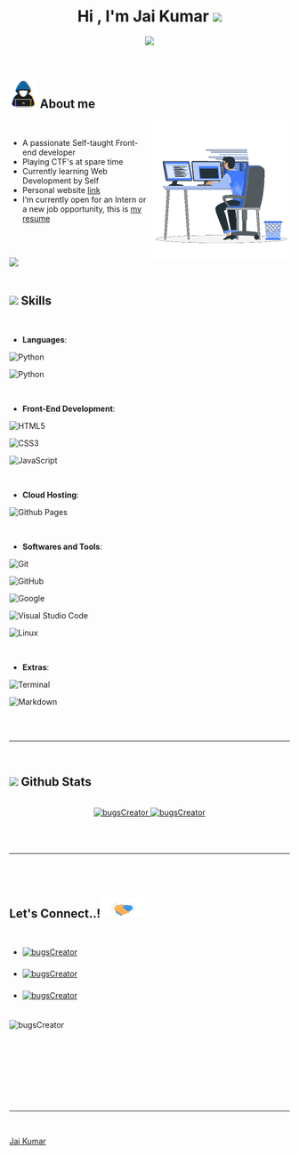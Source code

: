 <h1 align="center"><b>Hi , I'm Jai Kumar </b><img src="https://media.giphy.com/media/hvRJCLFzcasrR4ia7z/giphy.gif" width="35"></h1>

<p align="center">
  <a href="https://github.com/DenverCoder1/readme-typing-svg"><img src="https://readme-typing-svg.herokuapp.com?font=Time+New+Roman&color=cyan&size=25&center=true&vCenter=true&width=600&height=100&lines=Hello+There;++;Self-taught+T-Shape+Developer,;Computer+Science+Student,;Tech+Enthusiast,;Love+to+learn+new+stuffs..<3"></a>
</p>

<br>

	

## <picture><img src = "https://github.com/0xAbdulKhalid/0xAbdulKhalid/raw/main/assets/mdImages/about_me.gif" width = 50px></picture> **About me**

<picture> <img align="right" src="https://github.com/0xAbdulKhalid/0xAbdulKhalid/raw/main/assets/mdImages/Right_Side.gif" width = 250px></picture>

<br>

* A passionate Self-taught Front-end developer
* Playing CTF's at spare time
* Currently learning Web Development by Self
* Personal website [link](https://www.booksmotion.com)
* I’m currently open for an Intern or a new job opportunity, this is [my resume](https://read.cv/bugscreator)

<br><br>

<img src="https://user-images.githubusercontent.com/73097560/115834477-dbab4500-a447-11eb-908a-139a6edaec5c.gif"><br><br>

## <img src="https://media2.giphy.com/media/QssGEmpkyEOhBCb7e1/giphy.gif?cid=ecf05e47a0n3gi1bfqntqmob8g9aid1oyj2wr3ds3mg700bl&rid=giphy.gif" width ="25"><b> Skills</b>

<br>

<p align="center">

* **Languages**:

    

    



![Python](github/icons/python.svg)

    

![Python](https://img.shields.io/badge/Python%20-%2314354C.svg?style=for-the-badge&logo=python&logoColor=white)

<br>   

    

* **Front-End Development**:

   

![HTML5](https://img.shields.io/badge/HTML5%20-%23E34F26.svg?style=for-the-badge&logo=html5&logoColor=white)

   

![CSS3](https://img.shields.io/badge/CSS%20-%231572B6.svg?style=for-the-badge&logo=css3&logoColor=white)

   

![JavaScript](https://img.shields.io/badge/JavaScript%20-%23F7DF1E.svg?style=for-the-badge&logo=javascript&logoColor=black)

<br>

* **Cloud Hosting**:

    

![Github Pages](https://img.shields.io/badge/GitHub%20Pages-%23327FC7.svg?style=for-the-badge&logo=github&logoColor=white)

    

<br>

* **Softwares and Tools**:

    

![Git](https://img.shields.io/badge/git-%23F05033.svg?style=for-the-badge&logo=git&logoColor=white)

    

![GitHub](https://img.shields.io/badge/github-%23121011.svg?style=for-the-badge&logo=github&logoColor=white)

    

![Google](https://img.shields.io/badge/google-%234285F4.svg?style=for-the-badge&logo=google&logoColor=white)

    

![Visual Studio Code](https://img.shields.io/badge/Visual%20Studio%20Code-0078d7.svg?style=for-the-badge&logo=visual-studio-code&logoColor=white)

    

![Linux](https://img.shields.io/badge/Linux-FCC624?style=for-the-badge&logo=linux&logoColor=black)

 

<br>

* **Extras**:

    

![Terminal](https://img.shields.io/badge/Terminal-%23054020?style=for-the-badge&logo=gnu-bash&logoColor=white)

    

![Markdown](https://img.shields.io/badge/markdown-%23000000.svg?style=for-the-badge&logo=markdown&logoColor=white)

   

</p>

<br>
<br>

-----

<br>

## <img src="https://media.giphy.com/media/iY8CRBdQXODJSCERIr/giphy.gif" width="35"><b> Github Stats </b>

<br>

<div align="center">

<a href="https://github.com/bugsCreator/">
  <img src="https://github-readme-stats.vercel.app/api?username=bugsCreator&include_all_commits=true&count_private=true&show_icons=true&line_height=20&title_color=7A7ADB&icon_color=2234AE&text_color=D3D3D3&bg_color=0,000000,130F40" width="450" alt="bugsCreator"/>
  <img src="https://github-readme-stats.vercel.app/api/top-langs?username=bugsCreator&show_icons=true&locale=en&layout=compact&line_height=20&title_color=7A7ADB&icon_color=2234AE&text_color=D3D3D3&bg_color=0,000000,130F40" width="375"  alt="bugsCreator"/>

</a>
</div>

<br>
<br>
<br>

-----

<br>
<br>

## <b> Let's Connect..!</b><img src="https://github.com/0xAbdulKhalid/0xAbdulKhalid/raw/main/assets/mdImages/handshake.gif" width ="80">

<br>
<div align='left'>

<ul>

<li>
<a href="https://www.linkedin.com/in/jai-kumar-sharma/" target="_blank">
<img src="https://img.shields.io/badge/linkedin:  0xabdulkhalid-%2300acee.svg?color=405DE6&style=for-the-badge&logo=linkedin&logoColor=white" alt="bugsCreator" style="margin-bottom: 5px; "/>
</a>
</li>

<br>

<li>
<a href="https://instagram.com/bugsCreat0r" target="_blank">
<img src="https://img.shields.io/badge/twitter:  0xabdulkhalid-%2300acee.svg?color=1DA1F2&style=for-the-badge&logo=twitter&logoColor=white" alt="bugsCreator" style="margin-bottom: 5px; "/>
</a>
</li>

<br>

<li>
<a href="mailto:jay@booksmotion.com" target="_blank">
<img src="https://img.shields.io/badge/gmail:  0xabdulkhalid-%23EA4335.svg?style=for-the-badge&logo=gmail&logoColor=white" t=mail style="margin-bottom: 5px; " alt="bugsCreator" />
</a>
</li>

	

</ul>
</div>

<br>
<img src="https://user-images.githubusercontent.com/73097560/115834477-dbab4500-a447-11eb-908a-139a6edaec5c.gif" alt="bugsCreator">
<br>
<br>
<br>

<div align='center'>

## <b></b>

</div>
<br>
<br>
<br>
<br>

---

<br>

[Jai Kumar](https://github.com/bugsCreator)
